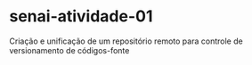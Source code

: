# senai-atividade-01
Criação e unificação de um repositório remoto para controle de versionamento de códigos-fonte
